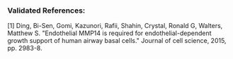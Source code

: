 ### Validated References: 
[1] Ding, Bi-Sen, Gomi, Kazunori, Rafii, Shahin, Crystal, Ronald G, Walters, Matthew S. "Endothelial MMP14 is required for endothelial-dependent growth support of human airway basal cells." Journal of cell science, 2015, pp. 2983-8.
